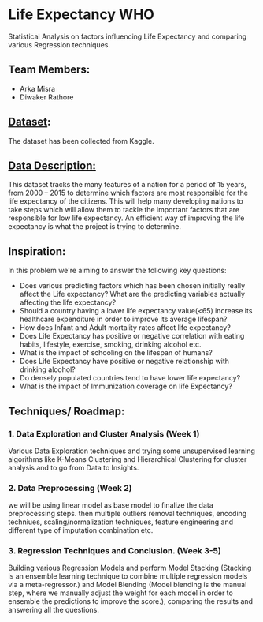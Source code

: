 # Life Expectancy WHO
Statistical Analysis on factors influencing Life Expectancy and comparing various Regression techniques.
## Team Members:
*	Arka Misra
*	Diwaker Rathore
## [Dataset](https://www.kaggle.com/kumarajarshi/life-expectancy-who):
The dataset has been collected from Kaggle.
## [Data Description:](https://github.com/DiwakerRathore/Life-Expectancy-WHO/raw/main/Data%20Description.xlsx)
This dataset tracks the many features of a nation for a period of 15 years, from 2000 – 2015 to determine which factors are most responsible for the life expectancy of the citizens. This will help many developing nations to take steps which will allow them to tackle the important factors that are responsible for low life expectancy. An efficient way of improving the life expectancy is what the project is trying to determine.
## Inspiration:
In this problem we're aiming to answer the following key questions:
* Does various predicting factors which has been chosen initially really affect the Life expectancy? What are the predicting variables actually affecting the life expectancy?
* Should a country having a lower life expectancy value(<65) increase its healthcare expenditure in order to improve its average lifespan?
* How does Infant and Adult mortality rates affect life expectancy?
* Does Life Expectancy has positive or negative correlation with eating habits, lifestyle, exercise, smoking, drinking alcohol etc.
* What is the impact of schooling on the lifespan of humans?
* Does Life Expectancy have positive or negative relationship with drinking alcohol?
* Do densely populated countries tend to have lower life expectancy?
* What is the impact of Immunization coverage on life Expectancy?
## Techniques/ Roadmap:
### 1.	Data Exploration and Cluster Analysis (Week 1)
Various Data Exploration techniques and trying some unsupervised learning algorithms like K-Means Clustering and Hierarchical Clustering for cluster analysis and to go from Data to Insights.
### 2.	Data Preprocessing (Week 2)
we will be using linear model as base model to finalize the data preprocessing steps. then multiple outliers removal techniques, encoding techniues, scaling/normalization techniques, feature engineering and different type of imputation combination etc.
### 3.	Regression Techniques and Conclusion. (Week 3-5)
Building various Regression Models and perform Model Stacking (Stacking is an ensemble learning technique to combine multiple regression models via a meta-regressor.) and Model Blending (Model blending is the manual step, where we manually adjust the weight for each model in order to ensemble the predictions to improve the score.), comparing the results and answering all the questions.




